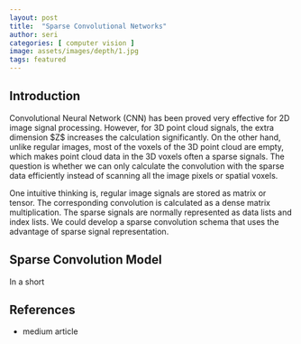 ```yaml
---
layout: post
title:  "Sparse Convolutional Networks"
author: seri
categories: [ computer vision ]
image: assets/images/depth/1.jpg
tags: featured
---
```


<!--more-->

<h2> Introduction </h2>
Convolutional Neural Network (CNN) has been proved very effective for 2D image signal processing. However, for 3D point cloud signals, the extra dimension $Z$ increases the calculation significantly. On the other hand, unlike regular images, most of the voxels of the 3D point cloud are empty, which makes point cloud data in the 3D voxels often a sparse signals. The question is whether we can only calculate the convolution with the sparse data efficiently instead of scanning all the image pixels or spatial voxels.

One intuitive thinking is, regular image signals are stored as matrix or tensor. The corresponding convolution is calculated as a dense matrix multiplication. The sparse signals are normally represented as data lists and index lists. We could develop a sparse convolution schema that uses the advantage of sparse signal representation. 

<h2> Sparse Convolution Model </h2>
In a short


<h2> References </h2>
<ul><li><a=href="https://towardsdatascience.com/how-does-sparse-convolution-work-3257a0a8fd1"> medium article </a></li>
</ul>

